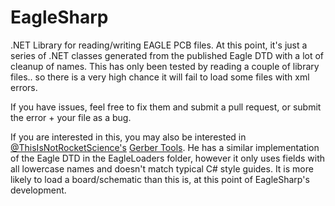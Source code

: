 # EagleSharp
 .NET Library for reading/writing EAGLE PCB files. At this point, it's just a series of .NET classes generated from the published Eagle DTD with a lot of cleanup of names. This has only been tested by reading a couple of library files.. so there is a very high chance it will fail to load some files with xml errors. 
 
 If you have issues, feel free to fix them and submit a pull request, or submit the error + your file as a bug.


If you are interested in this, you may also be interested in [@ThisIsNotRocketScience's](https://github.com/ThisIsNotRocketScience/) [Gerber Tools](https://github.com/ThisIsNotRocketScience/GerberTools). He has a similar implementation of the Eagle DTD in the EagleLoaders folder, however it only uses fields with all lowercase names and doesn't match typical C# style guides. It is more likely to load a board/schematic than this is, at this point of EagleSharp's development.